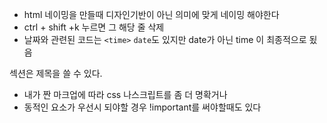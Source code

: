 - html 네이밍을 만들때 디자인기반이 아닌 의미에 맞게 네이밍 해야한다
- ctrl + shift +k 누르면 그 해당 줄 삭제 
- 날짜와 관련된 코드는 `<time>` `date`도 있지만 date가 아닌 time 이 최종적으로 됬음



섹션은 제목을 쓸 수 있다.

- 내가 짠 마크업에 따라 css 나스크립트를 좀 더 명확거나 
- 동적인 요소가 우선시 되야할 경우 !important를 써야할때도 있다